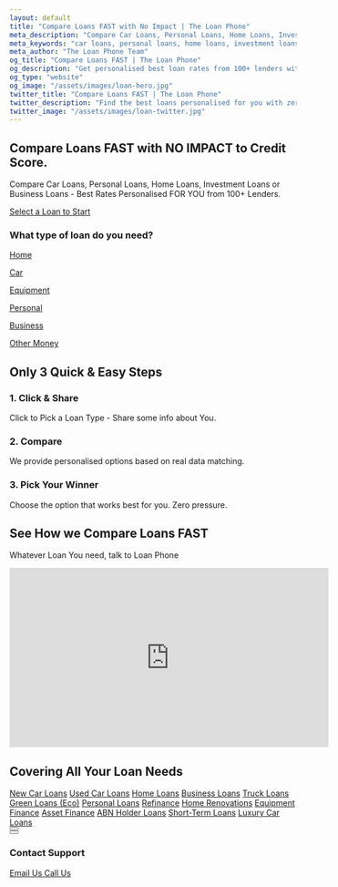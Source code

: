 ```yaml
---
layout: default
title: "Compare Loans FAST with No Impact | The Loan Phone"
meta_description: "Compare Car Loans, Personal Loans, Home Loans, Investment Loans, or Business Loans with zero impact on your credit score. Best personalised rates from 100+ lenders."
meta_keywords: "car loans, personal loans, home loans, investment loans, business loans, refinance, best loan rates"
meta_author: "The Loan Phone Team"
og_title: "Compare Loans FAST | The Loan Phone"
og_description: "Get personalised best loan rates from 100+ lenders with no credit score impact."
og_type: "website"
og_image: "/assets/images/loan-hero.jpg"
twitter_title: "Compare Loans FAST | The Loan Phone"
twitter_description: "Find the best loans personalised for you with zero impact on credit score."
twitter_image: "/assets/images/loan-twitter.jpg"
---
```


<section class="bg-[var(--bg-accent)] py-20 md:py-32 transition-colors duration-300">
  <div class="container mx-auto px-6 grid md:grid-cols-2 gap-12 items-center">
    <div class="text-center md:text-left">
      <h1 class="text-4xl md:text-6xl font-extrabold text-[var(--text-primary)] leading-tight mb-4 animate-on-scroll">
        Compare Loans <span class="brand-red">FAST</span> with NO IMPACT to Credit Score.
      </h1>
      <p class="text-lg text-[var(--text-secondary)] mb-8 max-w-xl mx-auto md:mx-0 animate-on-scroll delay-1">
        Compare Car Loans, Personal Loans, Home Loans, Investment Loans or Business Loans - Best Rates Personalised FOR YOU from 100+ Lenders.
      </p>
      <a href="#loan-selector" class="inline-block bg-brand-red text-white font-bold text-lg px-8 py-4 rounded-lg shadow-xl hover:bg-brand-red-dark transition-transform duration-300 transform hover:scale-105 animate-on-scroll delay-2">
        Select a Loan to Start
      </a>
    </div>
    <div id="loan-selector" class="bg-[var(--bg-primary)] p-4 sm:p-8 rounded-2xl shadow-2xl animate-on-scroll delay-3">
      <h3 class="text-xl font-bold text-center mb-4 text-[var(--text-primary)]">What type of loan do you need?</h3>
      <div class="grid grid-cols-2 sm:grid-cols-3 gap-4">
        <a href="{{ site.baseurl }}/home-loans/" class="text-center p-4 bg-[var(--bg-secondary)] rounded-lg cursor-pointer hover:shadow-md transition-shadow">
          <i class="fas fa-home text-3xl brand-red mb-2"></i>
          <p class="font-semibold text-sm text-[var(--text-secondary)]">Home</p>
        </a>
        <a href="{{ site.baseurl }}/new-car-loans/" class="text-center p-4 bg-[var(--bg-secondary)] rounded-lg cursor-pointer hover:shadow-md transition-shadow">
          <i class="fas fa-car text-3xl brand-red mb-2"></i>
          <p class="font-semibold text-sm text-[var(--text-secondary)]">Car</p>
        </a>
        <a href="{{ site.baseurl }}/equipment-finance/" class="text-center p-4 bg-[var(--bg-secondary)] rounded-lg cursor-pointer hover:shadow-md transition-shadow">
          <i class="fas fa-tractor text-3xl brand-red mb-2"></i>
          <p class="font-semibold text-sm text-[var(--text-secondary)]">Equipment</p>
        </a>
        <a href="{{ site.baseurl }}/personal-loans/" class="text-center p-4 bg-[var(--bg-secondary)] rounded-lg cursor-pointer hover:shadow-md transition-shadow">
          <i class="fas fa-umbrella-beach text-3xl brand-red mb-2"></i>
          <p class="font-semibold text-sm text-[var(--text-secondary)]">Personal</p>
        </a>
        <a href="{{ site.baseurl }}/business-loans/" class="text-center p-4 bg-[var(--bg-secondary)] rounded-lg cursor-pointer hover:shadow-md transition-shadow">
          <i class="fas fa-store text-3xl brand-red mb-2"></i>
          <p class="font-semibold text-sm text-[var(--text-secondary)]">Business</p>
        </a>
        <a href="{{ site.baseurl }}/other-loans/" class="text-center p-4 bg-[var(--bg-secondary)] rounded-lg cursor-pointer hover:shadow-md transition-shadow">
          <i class="fas fa-money-bill-wave text-3xl brand-red mb-2"></i>
          <p class="font-semibold text-sm text-[var(--text-secondary)]">Other Money</p>
        </a>
      </div>
    </div>
  </div>
</section>

<section id="how-it-works" class="py-20 bg-[var(--bg-secondary)] transition-colors duration-300">
  <div class="container mx-auto px-6 text-center">
    <h2 class="text-3xl font-bold mb-4 animate-on-scroll">Only 3 Quick & Easy Steps</h2>
    <div class="grid md:grid-cols-3 gap-10 mt-12">
      <div class="flex flex-col items-center animate-on-scroll delay-1">
        <div class="bg-red-100 p-6 rounded-full mb-4">
          <i class="fa-solid fa-hand-pointer text-4xl brand-red"></i>
        </div>
        <h3 class="text-xl font-bold mb-2">1. Click & Share</h3>
        <p class="text-[var(--text-secondary)]">Click to Pick a Loan Type - Share some info about You.</p>
      </div>
      <div class="flex flex-col items-center animate-on-scroll delay-2">
        <div class="bg-red-100 p-6 rounded-full mb-4">
          <i class="fa-solid fa-right-left text-4xl brand-red"></i>
        </div>
        <h3 class="text-xl font-bold mb-2">2. Compare</h3>
        <p class="text-[var(--text-secondary)]">We provide personalised options based on real data matching.</p>
      </div>
      <div class="flex flex-col items-center animate-on-scroll delay-3">
        <div class="bg-red-100 p-6 rounded-full mb-4">
          <i class="fa-solid fa-trophy text-4xl brand-red"></i>
        </div>
        <h3 class="text-xl font-bold mb-2">3. Pick Your Winner</h3>
        <p class="text-[var(--text-secondary)]">Choose the option that works best for you. Zero pressure.</p>
      </div>
    </div>
  </div>
</section>

<section class="py-20 bg-gray-900 text-white">
  <div class="container mx-auto px-6 text-center">
    <h2 class="text-3xl font-bold mb-4 animate-on-scroll">See How we Compare Loans <span class="brand-red">FAST</span></h2>
    <p class="text-gray-300 max-w-3xl mx-auto mb-8 animate-on-scroll delay-1">Whatever Loan You need, talk to Loan Phone</p>
    <div class="aspect-video max-w-4xl mx-auto bg-black rounded-lg shadow-2xl overflow-hidden animate-on-scroll delay-2">
      <iframe width="560" height="315" src="https://www.youtube.com/embed/6skCwdEYgPc?si=EzTFEyOQ9SLzpVhJ" title="YouTube video player" frameborder="0" allow="accelerometer; autoplay; clipboard-write; encrypted-media; gyroscope; picture-in-picture; web-share" allowfullscreen class="w-full h-full"></iframe>
    </div>
  </div>
</section>

<section id="loan-types" class="py-20 bg-[var(--bg-secondary)] transition-colors duration-300">
  <div class="container mx-auto px-6">
    <h2 class="text-3xl font-bold text-center mb-12 animate-on-scroll">Covering All Your Loan Needs</h2>
    <div class="grid grid-cols-2 sm:grid-cols-3 md:grid-cols-4 lg:grid-cols-5 gap-8 text-center text-[var(--text-secondary)] animate-on-scroll delay-1">
      <a href="{{ site.baseurl }}/new-car-loans/" class="hover:brand-red font-semibold">New Car Loans</a>
      <a href="{{ site.baseurl }}/used-car-loans/" class="hover:brand-red font-semibold">Used Car Loans</a>
      <a href="{{ site.baseurl }}/home-loans/" class="hover:brand-red font-semibold">Home Loans</a>
      <a href="{{ site.baseurl }}/business-loans/" class="hover:brand-red font-semibold">Business Loans</a>
      <a href="{{ site.baseurl }}/truck-loans/" class="hover:brand-red font-semibold">Truck Loans</a>
      <a href="{{ site.baseurl }}/green-loans/" class="hover:brand-red font-semibold">Green Loans (Eco)</a>
      <a href="{{ site.baseurl }}/personal-loans/" class="hover:brand-red font-semibold">Personal Loans</a>
      <a href="{{ site.baseurl }}/refinance/" class="hover:brand-red font-semibold">Refinance</a>
      <a href="{{ site.baseurl }}/home-renovation-loans/" class="hover:brand-red font-semibold">Home Renovations</a>
      <a href="{{ site.baseurl }}/equipment-finance/" class="hover:brand-red font-semibold">Equipment Finance</a>
      <a href="{{ site.baseurl }}/asset-finance/" class="hover:brand-red font-semibold">Asset Finance</a>
      <a href="{{ site.baseurl }}/abn-holder-loans/" class="hover:brand-red font-semibold">ABN Holder Loans</a>
      <a href="{{ site.baseurl }}/short-term-loans/" class="hover:brand-red font-semibold">Short-Term Loans</a>
      <a href="{{ site.baseurl }}/luxury-car-loans/" class="hover:brand-red font-semibold">Luxury Car Loans</a>
    </div>
  </div>
</section>

<button id="back-to-top" class="bg-brand-red text-white w-12 h-12 rounded-full shadow-lg flex items-center justify-center">
  <i class="fas fa-arrow-up"></i>
</button>

<div id="support-modal" class="hidden fixed top-0 left-0 right-0 bottom-0 bg-black bg-opacity-60 z-[1000] justify-center items-center">
  <div class="bg-[var(--bg-primary)] p-8 rounded-lg shadow-lg w-11/12 max-w-md text-center relative text-[var(--text-primary)]">
    <button id="modal-close" class="absolute top-4 right-4 text-gray-400 hover:text-gray-800 dark:hover:text-white">
      <i class="fas fa-times text-2xl"></i>
    </button>
    <h3 class="text-2xl font-bold mb-4">Contact Support</h3>
    <div class="flex flex-col space-y-4 mt-6">
      <a href="mailto:loans@loanphone.com.au" class="w-full inline-flex justify-center items-center space-x-2 bg-brand-red text-white font-semibold px-5 py-3 rounded-lg shadow-md hover:bg-brand-red-dark">
        <i class="fas fa-envelope"></i>
        <span>Email Us</span>
      </a>
      <a href="tel:+61440135626" class="w-full inline-flex justify-center items-center space-x-2 bg-gray-600 text-white font-semibold px-5 py-3 rounded-lg shadow-md hover:bg-gray-700">
        <i class="fas fa-phone"></i>
        <span>Call Us</span>
      </a>
    </div>
  </div>
</div>
